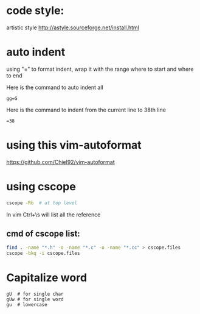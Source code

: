 # code style:
artistic style
    http://astyle.sourceforge.net/install.html

# auto indent
using "=" to format indent, wrap it with the range where to start and where to end

Here is the command to auto indent all

    gg=G
    
Here is the command to indent from the current line to 38th line
    
    =38

# using this vim-autoformat
https://github.com/Chiel92/vim-autoformat

# using cscope
```Bash
cscope -Rb  # at top level
```
In vim Ctrl+\s will list all the reference

## cmd of cscope list:
```bash
find . -name "*.h" -o -name "*.c" -o -name "*.cc" > cscope.files
cscope -bkq -i cscope.files
```

# Capitalize word
```vim
gU  # for single char
gUw # for single word
gu  # lowercase
```
